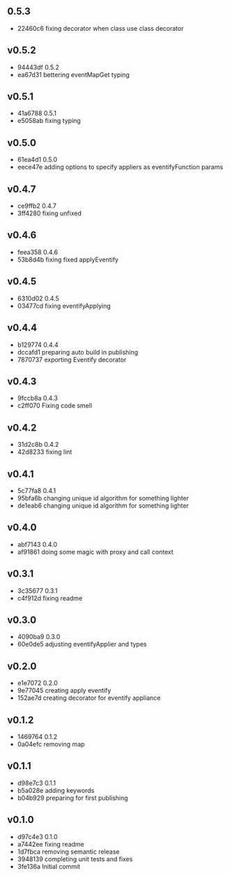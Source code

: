 
## 0.5.3
* 22460c6 fixing decorator when class use class decorator
## v0.5.2
* 94443df 0.5.2
* ea67d31 bettering eventMapGet typing
## v0.5.1
* 41a6788 0.5.1
* e5058ab fixing typing
## v0.5.0
* 61ea4d1 0.5.0
* eece47e adding options to specify appliers as eventifyFunction params
## v0.4.7
* ce9ffb2 0.4.7
* 3ff4280 fixing unfixed
## v0.4.6
* feea358 0.4.6
* 53b8d4b fixing fixed applyEventify
## v0.4.5
* 6310d02 0.4.5
* 03477cd fixing eventifyApplying
## v0.4.4
* b129774 0.4.4
* dccafd1 preparing auto build in publishing
* 7870737 exporting Eventify decorator
## v0.4.3
* 9fccb8a 0.4.3
* c2ff070 Fixing code smell
## v0.4.2
* 31d2c8b 0.4.2
* 42d8233 fixing lint
## v0.4.1
* 5c77fa8 0.4.1
* 95bfa6b changing unique id algorithm for something lighter
* de1eab6 changing unique id algorithm for something lighter
## v0.4.0
* abf7143 0.4.0
* af91861 doing some magic with proxy and call context
## v0.3.1
* 3c35677 0.3.1
* c4f912d fixing readme
## v0.3.0
* 4090ba9 0.3.0
* 60e0de5 adjusting eventifyApplier and types
## v0.2.0
* e1e7072 0.2.0
* 9e77045 creating apply eventify
* 152ae7d creating decorator for eventify appliance
## v0.1.2
* 1469764 0.1.2
* 0a04efc removing map
## v0.1.1
* d98e7c3 0.1.1
* b5a028e adding keywords
* b04b929 preparing for first publishing
## v0.1.0
* d97c4e3 0.1.0
* a7442ee fixing readme
* 1d7fbca removing semantic release
* 3948139 completing unit tests and fixes
* 3fe136a Initial commit

